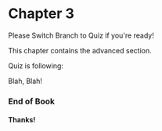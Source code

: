 # Chapter 3

Please Switch Branch to Quiz if you're ready!

This chapter contains the advanced section.

Quiz is following:

Blah, Blah!

### End of Book

#### Thanks!
